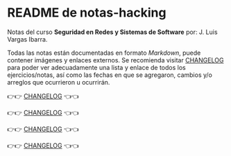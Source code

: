 # README de notas-hacking

Notas del curso **Seguridad en Redes y Sistemas de Software** por: J. Luis Vargas Ibarra.

Todas las notas están documentadas en formato *Markdown*, puede contener imágenes y enlaces externos.
Se recomienda visitar [CHANGELOG](CHANGELOG.md) para poder ver adecuadamente una lista y enlace de todos los ejercicios/notas, así como las fechas en que se agregaron, cambios y/o arreglos que ocurrieron u ocurrirán.


👉👉    [CHANGELOG](CHANGELOG.md)   👈👈

👉👉    [CHANGELOG](CHANGELOG.md)   👈👈

👉👉    [CHANGELOG](CHANGELOG.md)   👈👈

👉👉    [CHANGELOG](CHANGELOG.md)   👈👈
